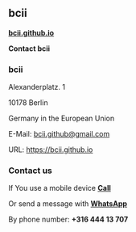 ## <strong>bcii</strong>
<a href="https://bcii.github.io/"><strong>bcii.github.io</strong></a>
  
<strong>Contact bcii</strong>

### <strong>bcii</strong>
Alexanderplatz. 1

10178 Berlin

Germany in the European Union

E-Mail: bcii.github@gmail.com

URL: https://bcii.github.io

### <strong>Contact us</strong>
If You use a mobile device <a href="tel:31644413707"><strong>Call</strong></a>

Or send a message with <a href="https://wa.me/31644413707" target="_blank" rel="noopener"><strong>WhatsApp</strong></a>

By phone number: <strong>+316 444 13 707</strong>
